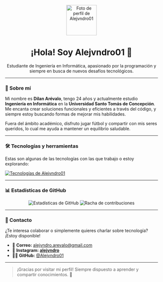 <div align="center">
  <a href="https://github.com/Alejvndro01">
    <img src="https://avatars.githubusercontent.com/u/ID-DE-TU-USUARIO?s=400&v=4" width="100px;" alt="Foto de perfil de Alejvndro01"/>
  </a>
  <h1>¡Hola! Soy Alejvndro01 👋</h1>
  <p>Estudiante de Ingeniería en Informática, apasionado por la programación y siempre en busca de nuevos desafíos tecnológicos.</p>
</div>

---

### 🚀 Sobre mí

Mi nombre es **Dilan Arévalo**, tengo 24 años y actualmente estudio **Ingeniería en Informática** en la **Universidad Santo Tomás de Concepción**. Me encanta crear soluciones funcionales y eficientes a través del código, y siempre estoy buscando formas de mejorar mis habilidades.

Fuera del ámbito académico, disfruto jugar fútbol y compartir con mis seres queridos, lo cual me ayuda a mantener un equilibrio saludable.

---

### 🛠️ Tecnologías y herramientas

Estas son algunas de las tecnologías con las que trabajo o estoy explorando:

<p align="left">
  <a href="https://skillicons.dev">
    <img src="https://skillicons.dev/icons?i=html,css,js,react,java,mysql,git,github,vscode,vs" alt="Tecnologías de Alejvndro01"/>
  </a>
</p>

---

### 📊 Estadísticas de GitHub

<p align="center">
  <img src="https://github-readme-stats.vercel.app/api?username=Alejvndro01&show_icons=true&theme=radical&hide_border=true&count_private=true" alt="Estadísticas de GitHub"/>
  <img src="https://github-readme-streak-stats.herokuapp.com/?user=Alejvndro01&theme=radical&hide_border=true" alt="Racha de contribuciones"/>
</p>

---

### 💬 Contacto

¿Te interesa colaborar o simplemente quieres charlar sobre tecnología? ¡Estoy disponible!

- 📧 **Correo:** alejvndro.arevalo@gmail.com  
- 📸 **Instagram:** [__alejvndro__](https://instagram.com/__alejvndro__)  
- 🧑‍💻 **GitHub:** [@Alejvndro01](https://github.com/Alejvndro01)

---

> ¡Gracias por visitar mi perfil! Siempre dispuesto a aprender y compartir conocimientos. 🚀
